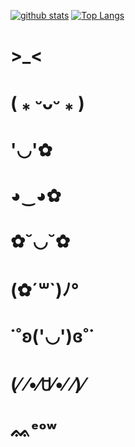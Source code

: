 [![github stats](https://github-readme-stats.vercel.app/api?username=superwonso)](https://github.com/anuraghazra/github-readme-stats)
[![Top Langs](https://github-readme-stats.vercel.app/api/top-langs/?username=superwonso)](https://github.com/anuraghazra/github-readme-stats)
# >_<
# ( ⁎ ᵕᴗᵕ ⁎ )
# '◡'✿
# ◕‿◕✿
# ✿˘◡˘✿
# (✿´꒳`)ﾉ°
# ˙˚ʚ('◡')ɞ˚˙
# (⁄ ⁄•⁄ꇴ⁄•⁄ ⁄)⁄
# ᨐᵉᵒʷ
